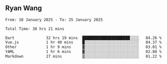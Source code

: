 ## Ryan Wang

<!--START_SECTION:waka-->

```txt
From: 18 January 2025 - To: 25 January 2025

Total Time: 38 hrs 21 mins

Dart              32 hrs 19 mins  █████████████████████░░░░   84.26 %
Vue.js            1 hr 40 mins    █░░░░░░░░░░░░░░░░░░░░░░░░   04.37 %
Other             1 hr 9 mins     ▓░░░░░░░░░░░░░░░░░░░░░░░░   03.01 %
YAML              1 hr 6 mins     ▓░░░░░░░░░░░░░░░░░░░░░░░░   02.88 %
Markdown          27 mins         ▒░░░░░░░░░░░░░░░░░░░░░░░░   01.22 %
```

<!--END_SECTION:waka-->

